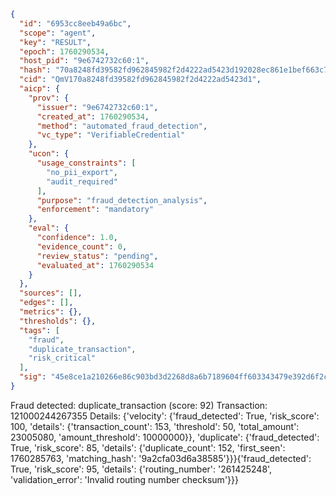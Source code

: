 ```json
{
  "id": "6953cc8eeb49a6bc",
  "scope": "agent",
  "key": "RESULT",
  "epoch": 1760290534,
  "host_pid": "9e6742732c60:1",
  "hash": "70a8248fd39582fd962845982f2d4222ad5423d192028ec861e1bef663c7e815",
  "cid": "QmV170a8248fd39582fd962845982f2d4222ad5423d1",
  "aicp": {
    "prov": {
      "issuer": "9e6742732c60:1",
      "created_at": 1760290534,
      "method": "automated_fraud_detection",
      "vc_type": "VerifiableCredential"
    },
    "ucon": {
      "usage_constraints": [
        "no_pii_export",
        "audit_required"
      ],
      "purpose": "fraud_detection_analysis",
      "enforcement": "mandatory"
    },
    "eval": {
      "confidence": 1.0,
      "evidence_count": 0,
      "review_status": "pending",
      "evaluated_at": 1760290534
    }
  },
  "sources": [],
  "edges": [],
  "metrics": {},
  "thresholds": {},
  "tags": [
    "fraud",
    "duplicate_transaction",
    "risk_critical"
  ],
  "sig": "45e8ce1a210266e86c903bd3d2268d8a6b7189604ff603343479e392d6f2c5c3"
}
```

Fraud detected: duplicate_transaction (score: 92)
Transaction: 121000244267355
Details: {'velocity': {'fraud_detected': True, 'risk_score': 100, 'details': {'transaction_count': 153, 'threshold': 50, 'total_amount': 23005080, 'amount_threshold': 10000000}}, 'duplicate': {'fraud_detected': True, 'risk_score': 85, 'details': {'duplicate_count': 152, 'first_seen': 1760285763, 'matching_hash': '9a2cfa03d6a38585'}}}{'fraud_detected': True, 'risk_score': 95, 'details': {'routing_number': '261425248', 'validation_error': 'Invalid routing number checksum'}}}